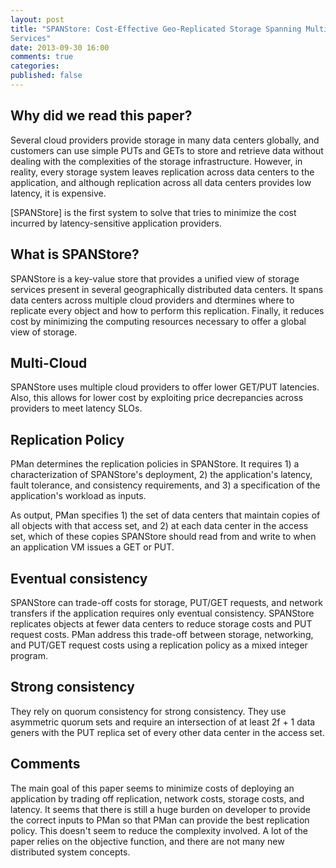 ```yaml
---
layout: post
title: "SPANStore: Cost-Effective Geo-Replicated Storage Spanning Multiple Cloud
Services"
date: 2013-09-30 16:00
comments: true
categories:
published: false
---
```


## Why did we read this paper?
Several cloud providers provide
storage in many data centers globally, and customers can use simple PUTs and
GETs to store and retrieve data without dealing with the complexities of the
storage infrastructure. However, in reality, every storage system leaves
replication across data centers to the application, and although replication
across all data centers provides low latency, it is expensive.

[SPANStore] is the first system to solve that tries to minimize the cost incurred
by latency-sensitive application providers.

## What is SPANStore?

SPANStore is a key-value store that provides a unified view of storage services
present in several geographically distributed data centers. It spans data
centers across multiple cloud providers and dtermines where to replicate every
object and how to perform this replication. Finally, it reduces cost by
minimizing the computing resources necessary to offer a global view of storage.

## Multi-Cloud

SPANStore uses multiple cloud providers to offer lower GET/PUT latencies.
Also, this allows for lower cost by exploiting price decrepancies across
providers to meet latency SLOs.

## Replication Policy

PMan determines the replication policies in SPANStore. It requires 1) a
characterization of SPANStore's deployment, 2) the application's latency, fault
tolerance, and consistency requirements, and 3) a specification of the
application's workload as inputs.

As output, PMan specifies 1) the set of data centers that maintain copies of all
objects with that access set, and 2) at each data center in the access set,
which of these copies SPANStore should read from and write to when an
application VM issues a GET or PUT.

## Eventual consistency

SPANStore can trade-off costs for storage, PUT/GET requests, and network
transfers if the application requires only eventual consistency. SPANStore
replicates objects at fewer data centers to reduce storage costs and PUT request
costs. PMan address this trade-off between storage, networking, and PUT/GET
request costs using a replication policy as a mixed integer program.

## Strong consistency

They rely on quorum consistency for strong consistency. They use asymmetric
quorum sets and require an intersection of at least 2f + 1 data geners with the
PUT replica set of every other data center in the access set.

## Comments

The main goal of this paper seems to minimize costs of deploying an application
by trading off replication, network costs, storage costs, and latency. It seems
that there is still a huge burden on developer to provide the correct inputs to
PMan so that PMan can provide the best replication policy. This doesn't seem to
reduce the complexity involved. A lot of the paper relies on the objective
function, and there are not many new distributed system concepts.
